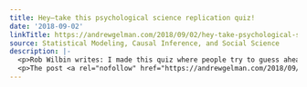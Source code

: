 ```yaml
---
title: Hey—take this psychological science replication quiz!
date: '2018-09-02'
linkTitle: https://andrewgelman.com/2018/09/02/hey-take-psychological-science-replication-quiz/
source: Statistical Modeling, Causal Inference, and Social Science
description: |-
  <p>Rob Wilbin writes: I made this quiz where people try to guess ahead of time which results will replicate and which won&#8217;t in order to give then a more nuanced understanding of replication issues in psych. Based on this week&#8217;s Nature replication paper. It includes quotes and p-values from the original study if people want [&#8230;]</p>
  <p>The post <a rel="nofollow" href="https://andrewgelman.com/2018/09/02/hey-take-psychological-science-replication-quiz/">Hey&#8212;take this psychol
---
```

